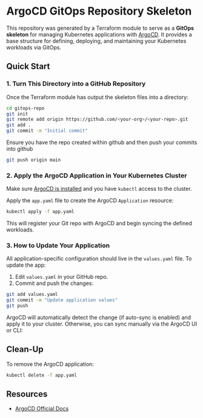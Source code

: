 # ArgoCD GitOps Repository Skeleton

This repository was generated by a Terraform module to serve as a **GitOps skeleton** for managing Kubernetes applications with [ArgoCD](https://argo-cd.readthedocs.io/). It provides a base structure for defining, deploying, and maintaining your Kubernetes workloads via GitOps.

## Quick Start

### 1. Turn This Directory into a GitHub Repository

Once the Terraform module has output the skeleton files into a directory:

```bash
cd gitops-repo
git init
git remote add origin https://github.com/<your-org>/<your-repo>.git
git add .
git commit -m "Initial commit"
```
Ensure you have the repo created within github and then push your commits into github

```bash
git push origin main
```

### 2. Apply the ArgoCD Application in Your Kubernetes Cluster

Make sure [ArgoCD is installed](https://argo-cd.readthedocs.io/en/stable/getting_started/) and you have `kubectl` access to the cluster.

Apply the `app.yaml` file to create the ArgoCD `Application` resource:

```bash
kubectl apply -f app.yaml
```

This will register your Git repo with ArgoCD and begin syncing the defined workloads.

### 3. How to Update Your Application

All application-specific configuration should live in the `values.yaml` file. To update the app:

1. Edit `values.yaml` in your GitHub repo.
2. Commit and push the changes:

```bash
git add values.yaml
git commit -m "Update application values"
git push
```

ArgoCD will automatically detect the change (if auto-sync is enabled) and apply it to your cluster. Otherwise, you can sync manually via the ArgoCD UI or CLI:

## Clean-Up

To remove the ArgoCD application:

```bash
kubectl delete -f app.yaml
```

## Resources

- [ArgoCD Official Docs](https://argo-cd.readthedocs.io/)
